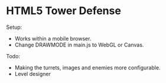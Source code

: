 # HTML5 Tower Defense

Setup:
- Works within a mobile browser.
- Change DRAWMODE in main.js to WebGL or Canvas.

Todo:
- Making the turrets, images and enemies more configurable.
- Level designer